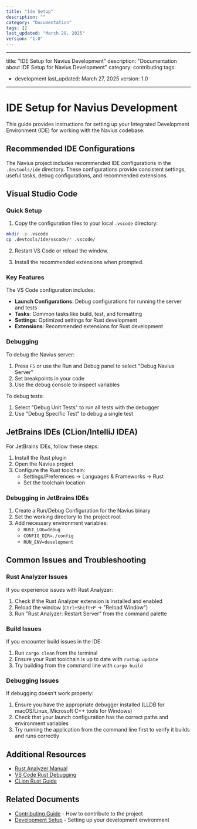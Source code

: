```yaml
---
title: "Ide Setup"
description: ""
category: "Documentation"
tags: []
last_updated: "March 28, 2025"
version: "1.0"
---
```


---
title: "IDE Setup for Navius Development"
description: "Documentation about IDE Setup for Navius Development"
category: contributing
tags:
  - development
last_updated: March 27, 2025
version: 1.0
---
# IDE Setup for Navius Development

This guide provides instructions for setting up your Integrated Development Environment (IDE) for working with the Navius codebase.

## Recommended IDE Configurations

The Navius project includes recommended IDE configurations in the `.devtools/ide` directory. These configurations provide consistent settings, useful tasks, debug configurations, and recommended extensions.

## Visual Studio Code

### Quick Setup

1. Copy the configuration files to your local `.vscode` directory:

```bash
mkdir -p .vscode
cp .devtools/ide/vscode/* .vscode/
```

2. Restart VS Code or reload the window.

3. Install the recommended extensions when prompted.

### Key Features

The VS Code configuration includes:

- **Launch Configurations**: Debug configurations for running the server and tests
- **Tasks**: Common tasks like build, test, and formatting
- **Settings**: Optimized settings for Rust development
- **Extensions**: Recommended extensions for Rust development

### Debugging

To debug the Navius server:

1. Press `F5` or use the Run and Debug panel to select "Debug Navius Server"
2. Set breakpoints in your code
3. Use the debug console to inspect variables

To debug tests:

1. Select "Debug Unit Tests" to run all tests with the debugger
2. Use "Debug Specific Test" to debug a single test

## JetBrains IDEs (CLion/IntelliJ IDEA)

For JetBrains IDEs, follow these steps:

1. Install the Rust plugin
2. Open the Navius project
3. Configure the Rust toolchain:
   - Settings/Preferences → Languages & Frameworks → Rust
   - Set the toolchain location

### Debugging in JetBrains IDEs

1. Create a Run/Debug Configuration for the Navius binary
2. Set the working directory to the project root
3. Add necessary environment variables:
   - `RUST_LOG=debug`
   - `CONFIG_DIR=./config`
   - `RUN_ENV=development`

## Common Issues and Troubleshooting

### Rust Analyzer Issues

If you experience issues with Rust Analyzer:

1. Check if the Rust Analyzer extension is installed and enabled
2. Reload the window (`Ctrl+Shift+P` → "Reload Window")
3. Run "Rust Analyzer: Restart Server" from the command palette

### Build Issues

If you encounter build issues in the IDE:

1. Run `cargo clean` from the terminal
2. Ensure your Rust toolchain is up to date with `rustup update`
3. Try building from the command line with `cargo build`

### Debugging Issues

If debugging doesn't work properly:

1. Ensure you have the appropriate debugger installed (LLDB for macOS/Linux, Microsoft C++ tools for Windows)
2. Check that your launch configuration has the correct paths and environment variables
3. Try running the application from the command line first to verify it builds and runs correctly

## Additional Resources

- [Rust Analyzer Manual](https://rust-analyzer.github.io/manual.html)
- [VS Code Rust Debugging](https://code.visualstudio.com/docs/languages/rust)
- [CLion Rust Guide](https://www.jetbrains.com/help/clion/rust-support.html) 

## Related Documents
- [Contributing Guide](CONTRIBUTING.md) - How to contribute to the project
- [Development Setup](../01_getting_started/development-setup.md) - Setting up your development environment
